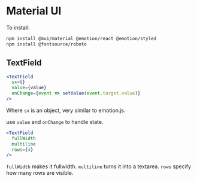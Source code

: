 # Material UI

To install:
```sh
npm install @mui/material @emotion/react @emotion/styled
npm install @fontsource/roboto
```

## TextField
```jsx
<TextField
  sx={}
  value={value}
  onChange={event => setValue(event.target.value)}
/>
```
Where `sx` is an object, very similar to emotion.js.

use `value` and `onChange` to handle state.

```jsx
<TextField
  fullWidth
  multiline
  rows={4}
/>
```
`fullWidth` makes it fullwidth. `multiline` turns it into a textarea. `rows` specify how many rows are visible.

